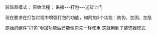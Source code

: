 装饰器模式：
原始流程：
采摘---打包---送货上门

现在要求在打包过程中增强打包的功能，如附加3个功能：防伪，加固，加急

原始的组件“打包”增加功能后还能像原先一样使用 这就用到了装饰器模式
